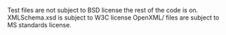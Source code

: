Test files are not subject to BSD license the rest of the code is on.
XMLSchema.xsd is subject to W3C license
OpenXML/ files are subject to MS standards license.
